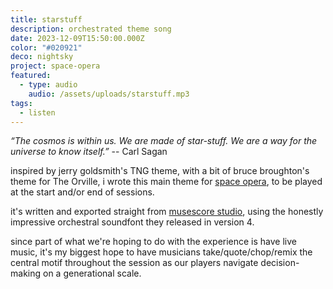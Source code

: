 ```yaml
---
title: starstuff
description: orchestrated theme song
date: 2023-12-09T15:50:00.000Z
color: "#020921"
deco: nightsky
project: space-opera
featured:
  - type: audio
    audio: /assets/uploads/starstuff.mp3
tags:
  - listen
---
```

*“The cosmos is within us. We are made of star-stuff. We are a way for the universe to know itself.”*
-- Carl Sagan

inspired by jerry goldsmith's TNG theme, with a bit of bruce broughton's theme for The Orville, i wrote this main theme for [space opera](/space-opera), to be played at the start and/or end of sessions.

it's written and exported straight from [musescore studio](https://musescore.org), using the honestly impressive orchestral soundfont they released in version 4. 

since part of what we're hoping to do with the experience is have live music, it's my biggest hope to have musicians take/quote/chop/remix the central motif throughout the session as our players navigate decision-making on a generational scale.
